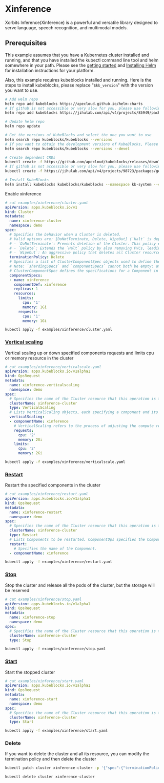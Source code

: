 # Xinference

Xorbits Inference(Xinference) is a powerful and versatile library designed to serve language, speech recognition, and multimodal models.

## Prerequisites

This example assumes that you have a Kubernetes cluster installed and running, and that you have installed the kubectl command line tool and helm somewhere in your path. Please see the [getting started](https://kubernetes.io/docs/setup/)  and [Installing Helm](https://helm.sh/docs/intro/install/) for installation instructions for your platform.

Also, this example requires kubeblocks installed and running. Here is the steps to install kubeblocks, please replace "`$kb_version`" with the version you want to use.
```bash
# Add Helm repo 
helm repo add kubeblocks https://apecloud.github.io/helm-charts
# If github is not accessible or very slow for you, please use following repo instead
helm repo add kubeblocks https://jihulab.com/api/v4/projects/85949/packages/helm/stable

# Update helm repo
helm repo update

# Get the versions of KubeBlocks and select the one you want to use
helm search repo kubeblocks/kubeblocks --versions
# If you want to obtain the development versions of KubeBlocks, Please add the '--devel' parameter as the following command
helm search repo kubeblocks/kubeblocks --versions --devel

# Create dependent CRDs
kubectl create -f https://github.com/apecloud/kubeblocks/releases/download/v$kb_version/kubeblocks_crds.yaml
# If github is not accessible or very slow for you, please use following command instead
kubectl create -f https://jihulab.com/api/v4/projects/98723/packages/generic/kubeblocks/v$kb_version/kubeblocks_crds.yaml

# Install KubeBlocks
helm install kubeblocks kubeblocks/kubeblocks --namespace kb-system --create-namespace --version="$kb_version"
```
Enable xinference
```yaml
# cat examples/xinference/cluster.yaml
apiVersion: apps.kubeblocks.io/v1
kind: Cluster
metadata:
  name: xinference-cluster
  namespace: demo
spec:
  # Specifies the behavior when a Cluster is deleted.
  # Valid options are: [DoNotTerminate, Delete, WipeOut] (`Halt` is deprecated since KB 0.9)
  # - `DoNotTerminate`: Prevents deletion of the Cluster. This policy ensures that all resources remain intact.
  # - `Delete`: Extends the `Halt` policy by also removing PVCs, leading to a thorough cleanup while removing all persistent data.
  # - `WipeOut`: An aggressive policy that deletes all Cluster resources, including volume snapshots and backups in external storage. This results in complete data removal and should be used cautiously, primarily in non-production environments to avoid irreversible data loss.
  terminationPolicy: Delete
  # Specifies a list of ClusterComponentSpec objects used to define the individual components that make up a Cluster. This field allows for detailed configuration of each component within the Cluster.
  # Note: `shardingSpecs` and `componentSpecs` cannot both be empty; at least one must be defined to configure a cluster.
  # ClusterComponentSpec defines the specifications for a Component in a Cluster.
  componentSpecs:
  - name: xinference
    componentDef: xinference
    replicas: 1
    resources:
      limits:
        cpu: '1'
        memory: 1Gi
      requests:
        cpu: '1'
        memory: 1Gi

```

```bash
kubectl apply -f examples/xinference/cluster.yaml
```

### [Vertical scaling](verticalscale.yaml)
Vertical scaling up or down specified components requests and limits cpu or memory resource in the cluster
```yaml
# cat examples/xinference/verticalscale.yaml
apiVersion: apps.kubeblocks.io/v1alpha1
kind: OpsRequest
metadata:
  name: xinference-verticalscaling
  namespace: demo
spec:
  # Specifies the name of the Cluster resource that this operation is targeting.
  clusterName: xinference-cluster
  type: VerticalScaling
  # Lists VerticalScaling objects, each specifying a component and its desired compute resources for vertical scaling. 
  verticalScaling:
  - componentName: xinference
    # VerticalScaling refers to the process of adjusting the compute resources (e.g., CPU, memory) allocated to a Component. It defines the parameters required for the operation.
    requests:
      cpu: '2'
      memory: 2Gi
    limits:
      cpu: '2'
      memory: 2Gi

```

```bash
kubectl apply -f examples/xinference/verticalscale.yaml
```

### [Restart](restart.yaml)
Restart the specified components in the cluster
```yaml
# cat examples/xinference/restart.yaml
apiVersion: apps.kubeblocks.io/v1alpha1
kind: OpsRequest
metadata:
  name: xinference-restart
  namespace: demo
spec:
  # Specifies the name of the Cluster resource that this operation is targeting.
  clusterName: xinference-cluster
  type: Restart
  # Lists Components to be restarted. ComponentOps specifies the Component to be operated on.
  restart:
    # Specifies the name of the Component.
  - componentName: xinference

```

```bash
kubectl apply -f examples/xinference/restart.yaml
```

### [Stop](stop.yaml)
Stop the cluster and release all the pods of the cluster, but the storage will be reserved
```yaml
# cat examples/xinference/stop.yaml
apiVersion: apps.kubeblocks.io/v1alpha1
kind: OpsRequest
metadata:
  name: xinference-stop
  namespace: demo
spec:
  # Specifies the name of the Cluster resource that this operation is targeting.
  clusterName: xinference-cluster
  type: Stop

```

```bash
kubectl apply -f examples/xinference/stop.yaml
```

### [Start](start.yaml)
Start the stopped cluster
```yaml
# cat examples/xinference/start.yaml
apiVersion: apps.kubeblocks.io/v1alpha1
kind: OpsRequest
metadata:
  name: xinference-start
  namespace: demo
spec:
  # Specifies the name of the Cluster resource that this operation is targeting.
  clusterName: xinference-cluster
  type: Start

```

```bash
kubectl apply -f examples/xinference/start.yaml
```

### Delete
If you want to delete the cluster and all its resource, you can modify the termination policy and then delete the cluster
```bash
kubectl patch cluster xinference-cluster -p '{"spec":{"terminationPolicy":"WipeOut"}}' --type="merge"

kubectl delete cluster xinference-cluster
```
